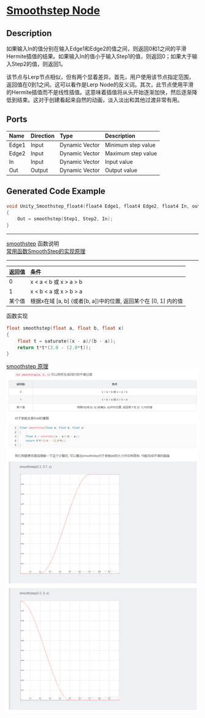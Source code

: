 # [Smoothstep Node](https://docs.unity3d.com/Packages/com.unity.shadergraph@7.3/manual/Smoothstep-Node.html)

## Description
如果输入In的值分别在输入Edge1和Edge2的值之间，则返回0和1之间的平滑Hermite插值的结果。如果输入In的值小于输入Step1的值，则返回0；如果大于输入Step2的值，则返回1。

该节点与Lerp节点相似，但有两个显着差异。首先，用户使用该节点指定范围，返回值在0到1之间。这可以看作是Lerp Node的反义词。其次，此节点使用平滑的Hermite插值而不是线性插值。这意味着插值将从头开始逐渐加快，然后逐渐降低到结束。这对于创建看起来自然的动画，淡入淡出和其他过渡非常有用。

## Ports
|Name|Direction|Type|Description
|:---|:--------|:---|:-----
|Edge1|Input|Dynamic Vector|Minimum step value
|Edge2|Input|Dynamic Vector|Maximum step value
|In|Input|Dynamic Vector|Input value
|Out|Output|Dynamic Vector|Output value


## Generated Code Example
```h
void Unity_Smoothstep_float4(float4 Edge1, float4 Edge2, float4 In, out float4 Out)
{
    Out = smoothstep(Step1, Step2, In);
}
```

---
[smoothstep](https://docs.microsoft.com/zh-cn/windows/win32/direct3dhlsl/dx-graphics-hlsl-smoothstep) 函数说明  
[常用函数SmoothStep的实现原理](https://zhuanlan.zhihu.com/p/170493708)

---

|返回值|条件
|:-----|:---
|0|x < a < b 或 x > a > b
|1|x < b < a 或 x > b > a
|某个值|根据x在域 [a, b] (或者[b, a])中的位置, 返回某个在 [0, 1] 内的值

函数实现
```h
float smoothstep(float a, float b, float x)
{
    float t = saturate((x - a)/(b - a));
    return t*t*(3.0 - (2.0*t));
}
```

[smoothstep 原理](https://blog.csdn.net/u010333737/article/details/82859246)
![](TODO.png)